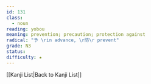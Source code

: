```yaml
---
id: 131
class:
  - noun
reading: yobou
meaning: prevention; precaution; protection against
radical: "予 \rin advance, \r防\r prevent"
grade: N3
status:
difficulty: ★
---
```

[[Kanji List|Back to Kanji List]]